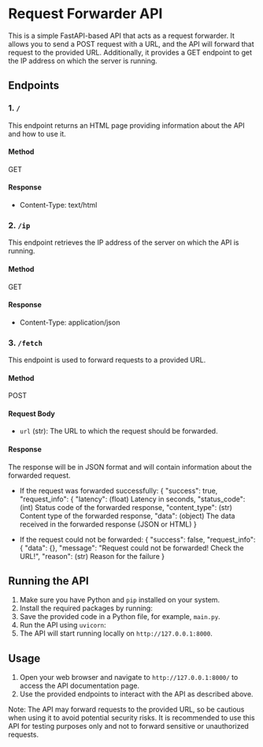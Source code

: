 # Request Forwarder API

This is a simple FastAPI-based API that acts as a request forwarder. It allows you to send a POST request with a URL, and the API will forward that request to the provided URL. Additionally, it provides a GET endpoint to get the IP address on which the server is running.

## Endpoints

### 1. `/`

This endpoint returns an HTML page providing information about the API and how to use it.

#### Method

GET

#### Response

- Content-Type: text/html

### 2. `/ip`

This endpoint retrieves the IP address of the server on which the API is running.

#### Method

GET

#### Response

- Content-Type: application/json

### 3. `/fetch`

This endpoint is used to forward requests to a provided URL.

#### Method

POST

#### Request Body

- `url` (str): The URL to which the request should be forwarded.

#### Response

The response will be in JSON format and will contain information about the forwarded request.

- If the request was forwarded successfully:
{
"success": true,
"request_info": {
"latency": (float) Latency in seconds,
"status_code": (int) Status code of the forwarded response,
"content_type": (str) Content type of the forwarded response,
"data": (object) The data received in the forwarded response (JSON or HTML)
}

- If the request could not be forwarded:
{
"success": false,
"request_info": {
"data": {},
"message": "Request could not be forwarded! Check the URL!",
"reason": (str) Reason for the failure
}


## Running the API

1. Make sure you have Python and `pip` installed on your system.
2. Install the required packages by running:
3. Save the provided code in a Python file, for example, `main.py`.
4. Run the API using `uvicorn`:
5. The API will start running locally on `http://127.0.0.1:8000`.

## Usage

1. Open your web browser and navigate to `http://127.0.0.1:8000/` to access the API documentation page.
2. Use the provided endpoints to interact with the API as described above.

Note: The API may forward requests to the provided URL, so be cautious when using it to avoid potential security risks. It is recommended to use this API for testing purposes only and not to forward sensitive or unauthorized requests.
